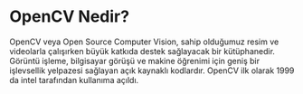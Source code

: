 # OpenCV Nedir?
OpenCV veya Open Source Computer Vision, sahip olduğumuz resim ve videolarla çalışırken büyük katkıda destek sağlayacak bir kütüphanedir. Görüntü işleme, bilgisayar görüşü ve makine öğrenimi için geniş bir işlevsellik yelpazesi sağlayan açık kaynaklı kodlardır. OpenCV ilk olarak 1999 da intel tarafından kullanıma açıldı.

<div class="ab ca ms mt mu mv" role="separator"><span class="mw bx bl mx my mz"></span><span class="mw bx bl mx my mz"></span><span class="mw bx bl mx my"></span></div>

